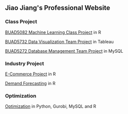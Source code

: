 ## Jiao Jiang's Professional Website

### Class Project 
 [BUAD5082 Machine Learning Class Project](/class_project/index.md) in R
 
 [BUAD5732 Data Visualization Team Project](/visulization/index.md) in Tableau
 
 [BUAD5272 Database Management Team Project](/database/index.md) in MySQL


### Industry Project
   [E-Commerce Project](/Ecommerce/index.md) in R
   
   [Demand Forecasting](/demand_forecasting/index.md) in R
   

### Optimization
 [Optimization](/optimization/index.md) in Python, Gurobi, MySQL and R
